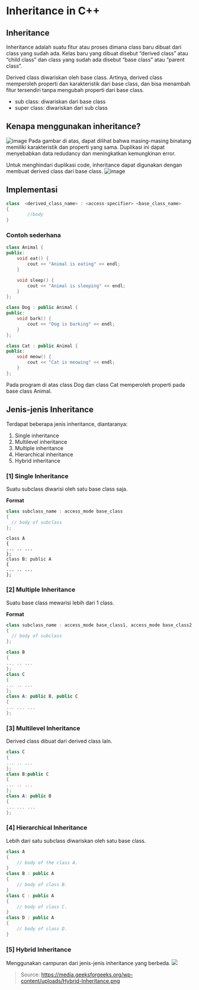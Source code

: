 # Inheritance in C++
## Inheritance
Inheritance adalah suatu fitur atau proses dimana class baru dibuat dari class yang sudah ada. Kelas baru yang dibuat disebut “derived class” atau “child class” dan class yang sudah ada disebut “base class” atau “parent class”. 

Derived class diwariskan oleh base class. Artinya, derived class memperoleh properti dan karakteristik dari base class, dan bisa menambah fitur tersendiri tanpa mengubah properti dari base class.
- sub class: diwariskan dari base class
- super class: diwariskan dari sub class


## Kenapa menggunakan inheritance?
![image](https://github.com/lab-kcks/Modul-STRUKDAT/assets/121095246/c94fec93-8176-4071-a346-144efa4ec02b)
Pada gambar di atas, dapat dilihat bahwa masing-masing binatang memiliki karakteristik dan properti yang sama. Duplikasi ini dapat menyebabkan data redudancy dan meningkatkan kemungkinan error.

Untuk menghindari duplikasi code, inheritance dapat digunakan dengan membuat derived class dari base class.
![image](https://github.com/lab-kcks/Modul-STRUKDAT/assets/121095246/f636d001-ae6f-4c0e-8900-9c1f26345994)



## Implementasi
```cpp
class  <derived_class_name> : <access-specifier> <base_class_name>
{
        //body
}
```

### Contoh sederhana
```cpp
class Animal {
public:
    void eat() {
        cout << "Animal is eating" << endl;
    }

    void sleep() {
        cout << "Animal is sleeping" << endl;
    }
};

class Dog : public Animal {
public:
    void bark() {
        cout << "Dog is barking" << endl;
    }
};

class Cat : public Animal {
public:
    void meow() {
        cout << "Cat is meowing" << endl;
    }
};
```
Pada program di atas class Dog dan class Cat memperoleh properti pada base class Animal.

## Jenis-jenis Inheritance
Terdapat beberapa jenis inheritance, diantaranya:
1. Single inheritance
2. Multilevel inheritance
3. Multiple inheritance
4. Hierarchical inheritance
5. Hybrid inheritance

### [1] Single Inheritance
Suatu subclass diwarisi oleh satu base class saja.

**Format**
```cpp
class subclass_name : access_mode base_class
{
  // body of subclass
};
```
```
class A
{ 
... .. ... 
};
class B: public A
{
... .. ...
};
```


### [2] Multiple Inheritance
Suatu base class mewarisi lebih dari 1 class.

**Format**
```cpp
class subclass_name : access_mode base_class1, access_mode base_class2, ....
{
  // body of subclass
};
```
```cpp
class B
{ 
... .. ... 
};
class C
{
... .. ...
};
class A: public B, public C
{
... ... ...
};
```

### [3] Multilevel Inheritance
Derived class dibuat dari derived class lain.
```cpp
class C
{ 
... .. ... 
};
class B:public C
{
... .. ...
};
class A: public B
{
... ... ...
};
```

### [4] Hierarchical Inheritance
Lebih dari satu subclass diwariskan oleh satu base class.
```cpp
class A  
{  
    // body of the class A.
}
class B : public A
{  
    // body of class B.  
}
class C : public A
{
    // body of class C.  
}
class D : public A
{  
    // body of class D.  
}
```

### [5] Hybrid Inheritance
Menggunakan campuran dari jenis-jenis inheritance yang berbeda.
![](https://media.geeksforgeeks.org/wp-content/uploads/Hybrid-Inheritance.png)
> Source: https://media.geeksforgeeks.org/wp-content/uploads/Hybrid-Inheritance.png